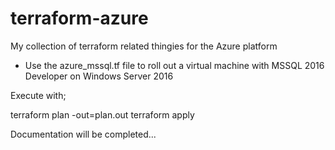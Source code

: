 # terraform-azure
My collection of terraform related thingies for the Azure platform

- Use the azure_mssql.tf file to roll out a virtual machine with MSSQL 2016 Developer on Windows Server 2016


Execute with;

terraform plan -out=plan.out
terraform apply


Documentation will be completed...
